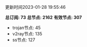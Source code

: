 更新时间2023-01-28 19:55:46

**总订阅: 73**
**总节点: 2162**
**有效节点: 307**
- trojan节点: 45
- v2ray节点: 135
- ss节点: 127
